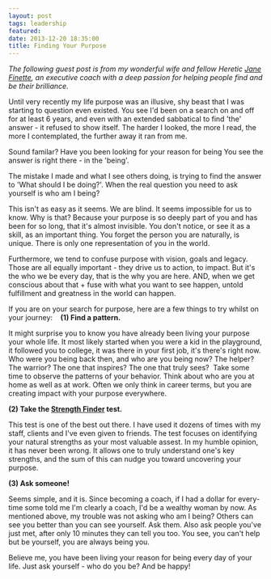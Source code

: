 ```yaml
---
layout: post
tags: leadership
featured: 
date: 2013-12-20 18:35:00
title: Finding Your Purpose
---
```

_The following guest post is from my wonderful wife and fellow Heretic [Jane Finette](http://janefinette.com/), an executive coach with a deep passion for helping people find and be their brilliance._

Until very recently my life purpose was an illusive, shy beast that I was starting to question even existed. You see I'd been on a search on and off for at least 6 years, and even with an extended sabbatical to find 'the' answer - it refused to show itself. The harder I looked, the more I read, the more I contemplated, the further away it ran from me. 

Sound familar? Have you been looking for your reason for being You see the answer is right there - in the 'being'. 

The mistake I made and what I see others doing, is trying to find the answer to 'What should I be doing?'. When the real question you need to ask yourself is who am I being? 

This isn't as easy as it seems. We are blind. It seems impossible for us to know. Why is that? Because your purpose is so deeply part of you and has been for so long, that it's almost invisible. You don't notice, or see it as a skill, as an important thing. You forget the person you are naturally, is unique. There is only one representation of you in the world. 

Furthermore, we tend to confuse purpose with vision, goals and legacy. Those are all equally important - they drive us to action, to impact. But it's the who we be every day, that is the why you are here. AND, when we get conscious about that + fuse with what you want to see happen, untold fulfillment and greatness in the world can happen. 

If you are on your search for purpose, here are a few things to try whilst on your journey:
  
**(1) Find a pattern.**

It might surprise you to know you have already been living your purpose your whole life. It most likely started when you were a kid in the playground, it followed you to college, it was there in your first job, it's there's right now. Who were you being back then, and who are you being now? The helper? The warrior? The one that inspires? The one that truly sees? 
Take some time to observe the patterns of your behavior. Think about who are you at home as well as at work. Often we only think in career terms, but you are creating impact with your purpose everywhere.

**(2) Take the [Strength Finder](http://strengths.gallup.com/) test.**

This test is one of the best out there. I have used it dozens of times with my staff, clients and I've even given to friends. The test focuses on identifying your natural strengths as your most valuable assest. In my humble opinion, it has never been wrong. It allows one to truly understand one's key strengths, and the sum of this can nudge you toward uncovering your purpose.  

**(3) Ask someone!**

Seems simple, and it is. Since becoming a coach, if I had a dollar for every-time some told me I'm clearly a coach, I'd be a wealthy woman by now. As mentioned above, my trouble was not asking who am I being? Others can see you better than you can see yourself. Ask them. Also ask people you've just met, after only 10 minutes they can tell you too. You see, you can't help but be yourself, you are always being you.

Believe me, you have been living your reason for being every day of your life. Just ask yourself - who do you be? And be happy!